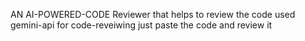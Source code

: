 AN AI-POWERED-CODE Reviewer that helps to review the code used gemini-api for code-reveiwing 
just paste the code and review it 

